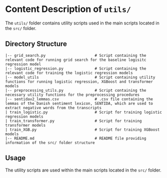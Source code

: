 # Content Description of ```utils/```

The ```utils/``` folder contains utility scripts used in the main scripts located in the ```src/``` folder.

## Directory Structure
```
|-- grid_search.py                      # Script containing the relevant code for running grid search for the baseline logisitc regression model 
|-- logistic_regression.py              # Script containing the relevant code for training the logistic regression models
|-- model_utils                         # Script containing utility functions for running logistic regression, XGBoost and transformer models
|-- preprocessing_utils.py              # Script containing the necessary utility functions for the preprocessing procedures
|-- sentidav2_lemmas.csv                # .csv file containing the lemmas of the Danish sentiment lexicon, SENTIDA, which are used to extract negative words from the transcripts
| train_logistic.py                     # Script for training logistic regression models
| train_transformer.py                  # Script for training transformer models
| train_XGB.py                          # Script for training XGBoost models
|-- README.md                           # README file providing information of the src/ folder structure
```

## Usage

The utility scripts are used within the main scripts located in the ```src/``` folder. 


    

    
